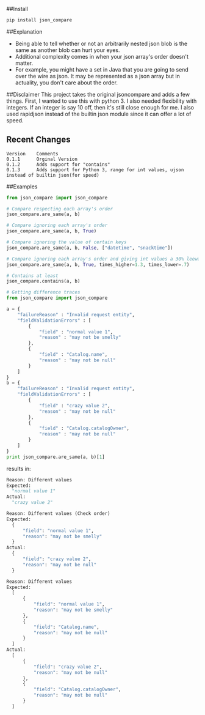 ##Install
```bash
pip install json_compare
```

##Explanation
*  Being able to tell whether or not an arbitrarily nested json blob is the same as another blob can hurt your eyes.
*  Additional complexity comes in when your json array's order doesn't matter.
*  For example, you might have a set in Java that you are going to send over the wire as json. It may be represented as a json array but in actuality, you don't care about the order.

##Disclaimer
This project takes the original jsoncompare and adds a few things. First, I wanted to use this with python 3. I also needed flexibility with integers.
If an integer is say 10 off, then it's still close enough for me. I also used rapidjson instead of the builtin json module since it can offer a lot of speed.

## Recent Changes
    Version    Comments
    0.1.1      Orginal Version
    0.1.2      Adds support for "contains"
    0.1.3      Adds support for Python 3, range for int values, ujson instead of builtin json(for speed)

##Examples
```python
from json_compare import json_compare

# Compare respecting each array's order
json_compare.are_same(a, b)

# Compare ignoring each array's order
json_compare.are_same(a, b, True)

# Compare ignoring the value of certain keys
json_compare.are_same(a, b, False, ["datetime", "snacktime"])

# Compare ignoring each array's order and giving int values a 30% leeway
json_compare.are_same(a, b, True, times_higher=1.3, times_lower=.7)

# Contains at least
json_compare.contains(a, b)

```

```python
# Getting difference traces
from json_compare import json_compare

a = {
    "failureReason" : "Invalid request entity",
    "fieldValidationErrors" : [
        {
            "field" : "normal value 1",
            "reason" : "may not be smelly"
        },
        {
            "field" : "Catalog.name",
            "reason" : "may not be null"
        }
    ]
}
b = {
    "failureReason" : "Invalid request entity",
    "fieldValidationErrors" : [
        {
            "field" : "crazy value 2",
            "reason" : "may not be null"
        },
        {
            "field" : "Catalog.catalogOwner",
            "reason" : "may not be null"
        }
    ]
}
print json_compare.are_same(a, b)[1]
```
results in:

```python
Reason: Different values
Expected:
  "normal value 1"
Actual:
  "crazy value 2"

Reason: Different values (Check order)
Expected:
  {
      "field": "normal value 1", 
      "reason": "may not be smelly"
  }
Actual:
  {
      "field": "crazy value 2", 
      "reason": "may not be null"
  }

Reason: Different values
Expected:
  [
      {
          "field": "normal value 1", 
          "reason": "may not be smelly"
      }, 
      {
          "field": "Catalog.name", 
          "reason": "may not be null"
      }
  ]
Actual:
  [
      {
          "field": "crazy value 2", 
          "reason": "may not be null"
      }, 
      {
          "field": "Catalog.catalogOwner", 
          "reason": "may not be null"
      }
  ]
```

